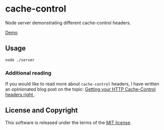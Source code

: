 # cache-control

Node server demonstrating different cache-control headers.

[Demo](https://cache-control.vercel.app/)

## Usage

```sh
node ./server
```

### Additional reading

If you would like to read more about `cache-control` headers, I have written an opinionated blog post on the topic: [Getting your HTTP Cache-Control headers right
](https://imkev.dev/cache-control).

## License and Copyright

This software is released under the terms of the [MIT license](https://github.com/kevinfarrugia/cache-control/blob/main/LICENSE).
